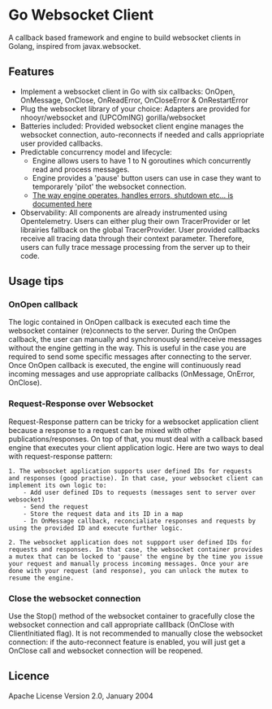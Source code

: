 # Go Websocket Client

A callback based framework and engine to build websocket clients in Golang, inspired from javax.websocket.

## Features

- Implement a websocket client in Go with six callbacks: OnOpen, OnMessage, OnClose, OnReadError, OnCloseError & OnRestartError
- Plug the websocket library of your choice: Adapters are provided for nhooyr/websocket and (UPCOmING) gorilla/websocket
- Batteries included: Provided websocket client engine manages the websocket connection, auto-reconnects if needed and calls appriopriate user provided callbacks.
- Predictable concurrency model and lifecycle: 
    - Engine allows users to have 1 to N goroutines which concurrently read and process messages.
    - Engine provides a 'pause' button users can use in case they want to temporarely 'pilot' the websocket connection.
    - [The way engine operates, handles errors, shutdown etc... is documented here](./documentation/websocket_client_engine_operations.md)
- Observability: All components are already instrumented using Opentelemetry. Users can either plug their own TracerProvider or let librairies fallback on the global TracerProvider. User provided callbacks receive all tracing data through their context parameter. Therefore, users can fully trace message processing from the server up to their code.

## Usage tips

### OnOpen callback

The logic contained in OnOpen callback is executed each time the websocket container (re)connects to the server. During the OnOpen callback, the user can manually and synchronously send/receive messages without the engine getting in the way. This is useful in the case you are required to send some specific messages after connecting to the server. Once OnOpen callback is executed, the engine will continuously read incoming messages and use appropriate callbacks (OnMessage, OnError, OnClose).

### Request-Response over Websocket

Request-Response pattern can be tricky for a websocket application client because a response to a request can be mixed with other publications/responses. On top of that, you must deal with a callback based engine that executes your client application logic. Here are two ways to deal with request-response pattern:

    1. The websocket application supports user defined IDs for requests and responses (good practise). In that case, your websocket client can implement its own logic to:
        - Add user defined IDs to requests (messages sent to server over websocket)
        - Send the request
        - Store the request data and its ID in a map
        - In OnMessage callback, reconcialiate responses and requests by using the provided ID and execute further logic.
    
    2. The websocket application does not suppport user defined IDs for requests and responses. In that case, the websocket container provides a mutex that can be locked to 'pause' the engine by the time you issue your request and manually process incoming messages. Once your are done with your request (and response), you can unlock the mutex to resume the engine.

### Close the websocket connection

Use the Stop() method of the websocket container to gracefully close the websocket connection and call appropriate calllback (OnClose with ClientInitiated flag). It is not recommended to manually close the websocket connection: if the auto-reconnect feature is enabled, you will just get a OnClose call and websocket connection will be reopened.

## Licence

Apache License Version 2.0, January 2004